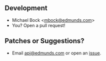 ## Development
* Michael Bock \<mbock@edmunds.com\>
* You? Open a pull request!

## Patches or Suggestions?
* Email api@edmunds.com or open an [issue](https://github.com/EdmundsAPI/sdk-python/issues).
